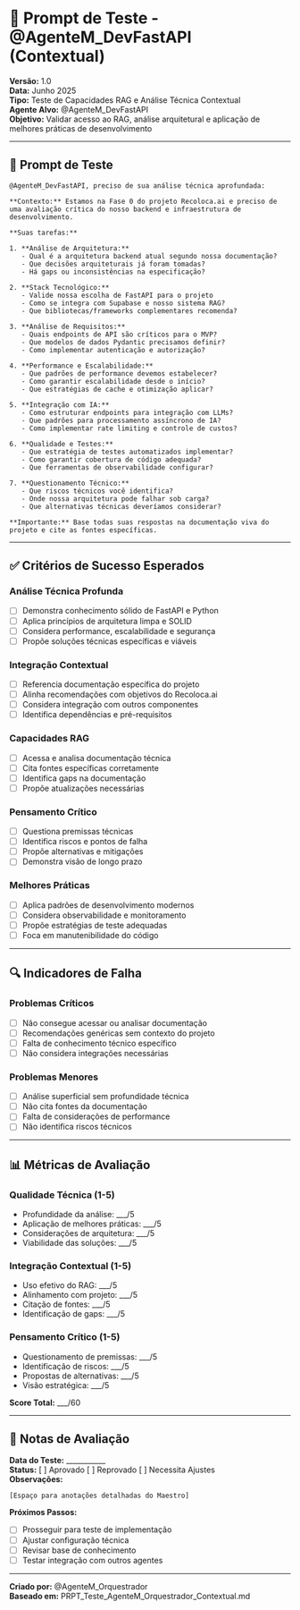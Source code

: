 # 🧪 Prompt de Teste - @AgenteM_DevFastAPI (Contextual)

**Versão:** 1.0  
**Data:** Junho 2025  
**Tipo:** Teste de Capacidades RAG e Análise Técnica Contextual  
**Agente Alvo:** @AgenteM_DevFastAPI  
**Objetivo:** Validar acesso ao RAG, análise arquitetural e aplicação de melhores práticas de desenvolvimento

---

## 🎯 Prompt de Teste

```
@AgenteM_DevFastAPI, preciso de sua análise técnica aprofundada:

**Contexto:** Estamos na Fase 0 do projeto Recoloca.ai e preciso de uma avaliação crítica do nosso backend e infraestrutura de desenvolvimento.

**Suas tarefas:**

1. **Análise de Arquitetura:**
   - Qual é a arquitetura backend atual segundo nossa documentação?
   - Que decisões arquiteturais já foram tomadas?
   - Há gaps ou inconsistências na especificação?

2. **Stack Tecnológico:**
   - Valide nossa escolha de FastAPI para o projeto
   - Como se integra com Supabase e nosso sistema RAG?
   - Que bibliotecas/frameworks complementares recomenda?

3. **Análise de Requisitos:**
   - Quais endpoints de API são críticos para o MVP?
   - Que modelos de dados Pydantic precisamos definir?
   - Como implementar autenticação e autorização?

4. **Performance e Escalabilidade:**
   - Que padrões de performance devemos estabelecer?
   - Como garantir escalabilidade desde o início?
   - Que estratégias de cache e otimização aplicar?

5. **Integração com IA:**
   - Como estruturar endpoints para integração com LLMs?
   - Que padrões para processamento assíncrono de IA?
   - Como implementar rate limiting e controle de custos?

6. **Qualidade e Testes:**
   - Que estratégia de testes automatizados implementar?
   - Como garantir cobertura de código adequada?
   - Que ferramentas de observabilidade configurar?

7. **Questionamento Técnico:**
   - Que riscos técnicos você identifica?
   - Onde nossa arquitetura pode falhar sob carga?
   - Que alternativas técnicas deveríamos considerar?

**Importante:** Base todas suas respostas na documentação viva do projeto e cite as fontes específicas.
```

---

## ✅ Critérios de Sucesso Esperados

### **Análise Técnica Profunda**
- [ ] Demonstra conhecimento sólido de FastAPI e Python
- [ ] Aplica princípios de arquitetura limpa e SOLID
- [ ] Considera performance, escalabilidade e segurança
- [ ] Propõe soluções técnicas específicas e viáveis

### **Integração Contextual**
- [ ] Referencia documentação específica do projeto
- [ ] Alinha recomendações com objetivos do Recoloca.ai
- [ ] Considera integração com outros componentes
- [ ] Identifica dependências e pré-requisitos

### **Capacidades RAG**
- [ ] Acessa e analisa documentação técnica
- [ ] Cita fontes específicas corretamente
- [ ] Identifica gaps na documentação
- [ ] Propõe atualizações necessárias

### **Pensamento Crítico**
- [ ] Questiona premissas técnicas
- [ ] Identifica riscos e pontos de falha
- [ ] Propõe alternativas e mitigações
- [ ] Demonstra visão de longo prazo

### **Melhores Práticas**
- [ ] Aplica padrões de desenvolvimento modernos
- [ ] Considera observabilidade e monitoramento
- [ ] Propõe estratégias de teste adequadas
- [ ] Foca em manutenibilidade do código

---

## 🔍 Indicadores de Falha

### **Problemas Críticos**
- [ ] Não consegue acessar ou analisar documentação
- [ ] Recomendações genéricas sem contexto do projeto
- [ ] Falta de conhecimento técnico específico
- [ ] Não considera integrações necessárias

### **Problemas Menores**
- [ ] Análise superficial sem profundidade técnica
- [ ] Não cita fontes da documentação
- [ ] Falta de considerações de performance
- [ ] Não identifica riscos técnicos

---

## 📊 Métricas de Avaliação

### **Qualidade Técnica (1-5)**
- Profundidade da análise: ___/5
- Aplicação de melhores práticas: ___/5
- Considerações de arquitetura: ___/5
- Viabilidade das soluções: ___/5

### **Integração Contextual (1-5)**
- Uso efetivo do RAG: ___/5
- Alinhamento com projeto: ___/5
- Citação de fontes: ___/5
- Identificação de gaps: ___/5

### **Pensamento Crítico (1-5)**
- Questionamento de premissas: ___/5
- Identificação de riscos: ___/5
- Propostas de alternativas: ___/5
- Visão estratégica: ___/5

**Score Total:** ___/60

---

## 📝 Notas de Avaliação

**Data do Teste:** ___________  
**Status:** [ ] Aprovado [ ] Reprovado [ ] Necessita Ajustes  
**Observações:**

```
[Espaço para anotações detalhadas do Maestro]
```

**Próximos Passos:**
- [ ] Prosseguir para teste de implementação
- [ ] Ajustar configuração técnica
- [ ] Revisar base de conhecimento
- [ ] Testar integração com outros agentes

---

**Criado por:** @AgenteM_Orquestrador  
**Baseado em:** PRPT_Teste_AgenteM_Orquestrador_Contextual.md